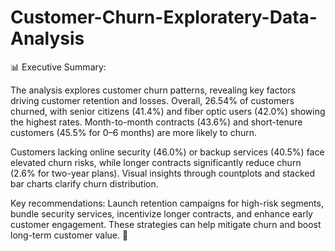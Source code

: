 # Customer-Churn-Exploratery-Data-Analysis

📊 Executive Summary:

The analysis explores customer churn patterns, revealing key factors driving customer retention and losses. Overall, 26.54% of customers churned, with senior citizens (41.4%) and fiber optic users (42.0%) showing the highest rates. Month-to-month contracts (43.6%) and short-tenure customers (45.5% for 0–6 months) are more likely to churn.

Customers lacking online security (46.0%) or backup services (40.5%) face elevated churn risks, while longer contracts significantly reduce churn (2.6% for two-year plans). Visual insights through countplots and stacked bar charts clarify churn distribution.

Key recommendations: Launch retention campaigns for high-risk segments, bundle security services, incentivize longer contracts, and enhance early customer engagement. These strategies can help mitigate churn and boost long-term customer value. 🚀
